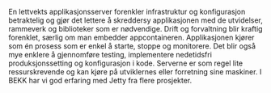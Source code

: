En lettvekts applikasjonsserver forenkler infrastruktur og konfigurasjon betraktelig og gjør det lettere å skreddersy applikasjonen med de utvidelser, rammeverk og biblioteker som er nødvendige. Drift og forvaltning blir kraftig forenklet, særlig om man embedder appcontaineren. Applikasjonen kjører som én prosess som er enkel å starte, stoppe og monitorere. Det blir også mye enklere å gjennomføre testing, implementere nedetidsfri produksjonssetting og konfigurasjon i kode. Serverne er som regel lite ressurskrevende og kan kjøre på utviklernes eller forretning sine maskiner. I BEKK har vi god erfaring med Jetty fra flere prosjekter.